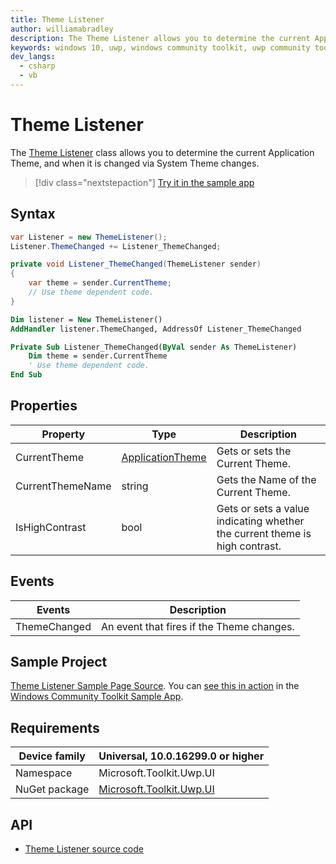 ```yaml
---
title: Theme Listener
author: williamabradley
description: The Theme Listener allows you to determine the current Application Theme, and when it is changed via System Theme changes.
keywords: windows 10, uwp, windows community toolkit, uwp community toolkit, uwp toolkit, theme listener, themeing, themes, system theme, helpers
dev_langs:
  - csharp
  - vb
---
```


# Theme Listener

The [Theme Listener](https://docs.microsoft.com/dotnet/api/microsoft.toolkit.uwp.ui.helpers.themelistener) class allows you to determine the current Application Theme, and when it is changed via System Theme changes.

> [!div class="nextstepaction"]
> [Try it in the sample app](uwpct://Helpers?sample=ThemeListener)

## Syntax

```csharp
var Listener = new ThemeListener();
Listener.ThemeChanged += Listener_ThemeChanged;

private void Listener_ThemeChanged(ThemeListener sender)
{
    var theme = sender.CurrentTheme;
    // Use theme dependent code.
}
```

```vb
Dim listener = New ThemeListener()
AddHandler listener.ThemeChanged, AddressOf Listener_ThemeChanged

Private Sub Listener_ThemeChanged(ByVal sender As ThemeListener)
    Dim theme = sender.CurrentTheme
    ' Use theme dependent code.
End Sub
```

## Properties

| Property | Type | Description |
| -- | -- | -- |
| CurrentTheme | [ApplicationTheme](https://docs.microsoft.com/uwp/api/Windows.UI.Xaml.ApplicationTheme) | Gets or sets the Current Theme. |
| CurrentThemeName | string | Gets the Name of the Current Theme. |
| IsHighContrast | bool | Gets or sets a value indicating whether the current theme is high contrast. |

## Events

| Events | Description |
| -- | -- |
| ThemeChanged | An event that fires if the Theme changes. |

## Sample Project

[Theme Listener Sample Page Source](https://github.com/Microsoft/WindowsCommunityToolkit//blob/master/Microsoft.Toolkit.Uwp.SampleApp/SamplePages/ThemeListener/ThemeListenerPage.xaml.cs). You can [see this in action](uwpct://Helpers?sample=ThemeListener) in the [Windows Community Toolkit Sample App](https://aka.ms/uwptoolkitapp).

## Requirements

| Device family | Universal, 10.0.16299.0 or higher |
| --- | --- |
| Namespace | Microsoft.Toolkit.Uwp.UI |
| NuGet package | [Microsoft.Toolkit.Uwp.UI](https://www.nuget.org/packages/Microsoft.Toolkit.Uwp.UI/)  |

## API

* [Theme Listener source code](https://github.com/Microsoft/WindowsCommunityToolkit//tree/master/Microsoft.Toolkit.Uwp.UI/Helpers/ThemeListener.cs)
